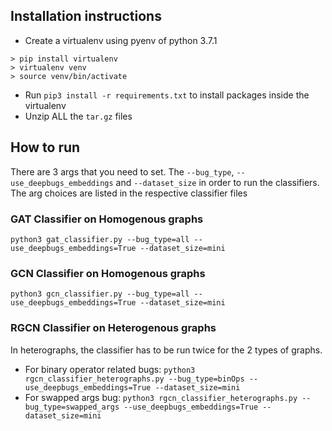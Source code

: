 ## Installation instructions

- Create a virtualenv using pyenv of python 3.7.1
```
> pip install virtualenv
> virtualenv venv
> source venv/bin/activate
```
- Run `pip3 install -r requirements.txt` to install packages inside the virtualenv
- Unzip ALL the `tar.gz` files

## How to run

There are 3 args that you need to set. The `--bug_type`, `--use_deepbugs_embeddings` and `--dataset_size` in order to run the classifiers. The arg choices are listed in the respective classifier files

### GAT Classifier on Homogenous graphs
`python3 gat_classifier.py --bug_type=all --use_deepbugs_embeddings=True --dataset_size=mini`

### GCN Classifier on Homogenous graphs
`python3 gcn_classifier.py --bug_type=all --use_deepbugs_embeddings=True --dataset_size=mini`

### RGCN Classifier on Heterogenous graphs
In heterographs, the classifier has to be run twice for the 2 types of graphs.
- For binary operator related bugs: `python3 rgcn_classifier_heterographs.py --bug_type=binOps --use_deepbugs_embeddings=True --dataset_size=mini`
- For swapped args bug: `python3 rgcn_classifier_heterographs.py --bug_type=swapped_args --use_deepbugs_embeddings=True --dataset_size=mini`
